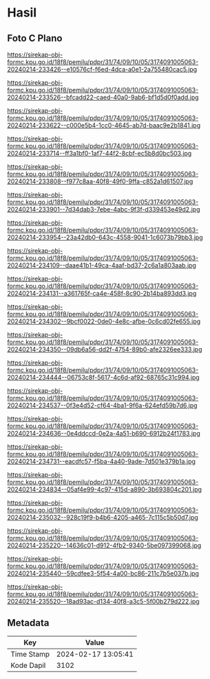 # Hasil

## Foto C Plano

https://sirekap-obj-formc.kpu.go.id/18f8/pemilu/pdpr/31/74/09/10/05/3174091005063-20240214-233426--e10576cf-f6ed-4dca-a0e1-2a755480cac5.jpg

https://sirekap-obj-formc.kpu.go.id/18f8/pemilu/pdpr/31/74/09/10/05/3174091005063-20240214-233526--bfcadd22-caed-40a0-9ab6-bf1d5d0f0add.jpg

https://sirekap-obj-formc.kpu.go.id/18f8/pemilu/pdpr/31/74/09/10/05/3174091005063-20240214-233622--c000e5b4-1cc0-4645-ab7d-baac9e2b1841.jpg

https://sirekap-obj-formc.kpu.go.id/18f8/pemilu/pdpr/31/74/09/10/05/3174091005063-20240214-233714--ff3a1bf0-1af7-44f2-8cbf-ec5b8d0bc503.jpg

https://sirekap-obj-formc.kpu.go.id/18f8/pemilu/pdpr/31/74/09/10/05/3174091005063-20240214-233808--f977c8aa-40f8-49f0-9ffa-c852a1d61507.jpg

https://sirekap-obj-formc.kpu.go.id/18f8/pemilu/pdpr/31/74/09/10/05/3174091005063-20240214-233901--7d34dab3-7ebe-4abc-9f3f-d339453e49d2.jpg

https://sirekap-obj-formc.kpu.go.id/18f8/pemilu/pdpr/31/74/09/10/05/3174091005063-20240214-233954--23a42db0-643c-4558-9041-1c6073b79bb3.jpg

https://sirekap-obj-formc.kpu.go.id/18f8/pemilu/pdpr/31/74/09/10/05/3174091005063-20240214-234109--daae41b1-49ca-4aaf-bd37-2c6a1a803aab.jpg

https://sirekap-obj-formc.kpu.go.id/18f8/pemilu/pdpr/31/74/09/10/05/3174091005063-20240214-234131--a361765f-ca4e-458f-8c90-2b14ba893dd3.jpg

https://sirekap-obj-formc.kpu.go.id/18f8/pemilu/pdpr/31/74/09/10/05/3174091005063-20240214-234302--9bcf0022-0de0-4e8c-afbe-0c6cd02fe655.jpg

https://sirekap-obj-formc.kpu.go.id/18f8/pemilu/pdpr/31/74/09/10/05/3174091005063-20240214-234350--09db6a56-dd2f-4754-89b0-afe2326ee333.jpg

https://sirekap-obj-formc.kpu.go.id/18f8/pemilu/pdpr/31/74/09/10/05/3174091005063-20240214-234444--06753c8f-5617-4c6d-af92-68765c31c994.jpg

https://sirekap-obj-formc.kpu.go.id/18f8/pemilu/pdpr/31/74/09/10/05/3174091005063-20240214-234537--0f3e4d52-cf64-4ba1-9f6a-624efd59b7d6.jpg

https://sirekap-obj-formc.kpu.go.id/18f8/pemilu/pdpr/31/74/09/10/05/3174091005063-20240214-234636--0e4ddccd-0e2a-4a51-b690-6912b24f1783.jpg

https://sirekap-obj-formc.kpu.go.id/18f8/pemilu/pdpr/31/74/09/10/05/3174091005063-20240214-234731--eacdfc57-f5ba-4a40-9ade-7d501e379b1a.jpg

https://sirekap-obj-formc.kpu.go.id/18f8/pemilu/pdpr/31/74/09/10/05/3174091005063-20240214-234834--05af4e99-4c97-415d-a890-3b693804c201.jpg

https://sirekap-obj-formc.kpu.go.id/18f8/pemilu/pdpr/31/74/09/10/05/3174091005063-20240214-235032--928c19f9-b4b6-4205-a465-7c115c5b50d7.jpg

https://sirekap-obj-formc.kpu.go.id/18f8/pemilu/pdpr/31/74/09/10/05/3174091005063-20240214-235220--14636c01-d912-4fb2-9340-5be097399068.jpg

https://sirekap-obj-formc.kpu.go.id/18f8/pemilu/pdpr/31/74/09/10/05/3174091005063-20240214-235440--59cdfee3-5f54-4a00-bc86-211c7b5e037b.jpg

https://sirekap-obj-formc.kpu.go.id/18f8/pemilu/pdpr/31/74/09/10/05/3174091005063-20240214-235520--18ad93ac-d134-40f8-a3c5-5f00b279d222.jpg


## Metadata

| Key        | Value               |
| ---------- | ------------------- |
| Time Stamp | 2024-02-17 13:05:41 |
| Kode Dapil | 3102                |



